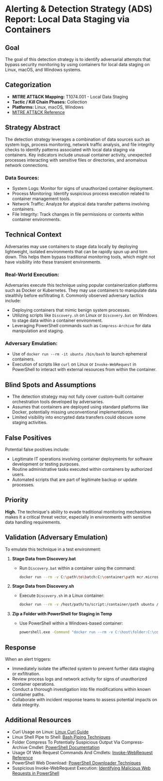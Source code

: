# Alerting & Detection Strategy (ADS) Report: Local Data Staging via Containers

## Goal
The goal of this detection strategy is to identify adversarial attempts that bypass security monitoring by using containers for local data staging on Linux, macOS, and Windows systems.

## Categorization
- **MITRE ATT&CK Mapping:** T1074.001 - Local Data Staging
- **Tactic / Kill Chain Phases:** Collection
- **Platforms:** Linux, macOS, Windows
- [MITRE ATT&CK Reference](https://attack.mitre.org/techniques/T1074/001)

## Strategy Abstract
The detection strategy leverages a combination of data sources such as system logs, process monitoring, network traffic analysis, and file integrity checks to identify patterns associated with local data staging via containers. Key indicators include unusual container activity, unexpected processes interacting with sensitive files or directories, and anomalous network connections.

### Data Sources:
- System Logs: Monitor for signs of unauthorized container deployment.
- Process Monitoring: Identify suspicious process execution related to container management tools.
- Network Traffic: Analyze for atypical data transfer patterns involving containers.
- File Integrity: Track changes in file permissions or contents within container environments.

## Technical Context
Adversaries may use containers to stage data locally by deploying lightweight, isolated environments that can be rapidly spun up and torn down. This helps them bypass traditional monitoring tools, which might not have visibility into these transient environments.

### Real-World Execution:
Adversaries execute this technique using popular containerization platforms such as Docker or Kubernetes. They may use containers to manipulate data stealthily before exfiltrating it. Commonly observed adversary tactics include:

- Deploying containers that mimic benign system processes.
- Utilizing scripts like `Discovery.sh` on Linux or `Discovery.bat` on Windows to stage data within a container environment.
- Leveraging PowerShell commands such as `Compress-Archive` for data manipulation and staging.

### Adversary Emulation:
- Use of `docker run --rm -it ubuntu /bin/bash` to launch ephemeral containers.
- Execution of scripts like `curl` on Linux or `Invoke-WebRequest` in PowerShell to interact with external resources from within the container.

## Blind Spots and Assumptions
- The detection strategy may not fully cover custom-built container orchestration tools developed by adversaries.
- Assumes that containers are deployed using standard platforms like Docker, potentially missing unconventional implementations.
- Limited visibility into encrypted data transfers could obscure some staging activities.

## False Positives
Potential false positives include:
- Legitimate IT operations involving container deployments for software development or testing purposes.
- Routine administrative tasks executed within containers by authorized users.
- Automated scripts that are part of legitimate backup or update processes.

## Priority
**High.** The technique's ability to evade traditional monitoring mechanisms makes it a critical threat vector, especially in environments with sensitive data handling requirements.

## Validation (Adversary Emulation)
To emulate this technique in a test environment:

1. **Stage Data from Discovery.bat**
   - Run `Discovery.bat` within a container using the command:
     ```bash
     docker run --rm -v C:\path\to\batch:C:\container\path mcr.microsoft.com/windows/servercore:ltsc2019 cmd /c "C:\container\path\Discovery.bat"
     ```

2. **Stage Data from Discovery.sh**
   - Execute `Discovery.sh` in a Linux container:
     ```bash
     docker run --rm -v /host/path/to/script:/container/path ubuntu /bin/bash -c "/container/path/Discovery.sh"
     ```

3. **Zip a Folder with PowerShell for Staging in Temp**
   - Use PowerShell within a Windows-based container:
     ```bash
     powershell.exe -Command "docker run --rm -v C:\host\folder:C:\container\folder mcr.microsoft.com/windows/servercore:ltsc2019 powershell -Command 'Compress-Archive -Path C:\container\folder\* -DestinationPath C:\temp\staged.zip'"
     ```

## Response
When an alert triggers:
- Immediately isolate the affected system to prevent further data staging or exfiltration.
- Review process logs and network activity for signs of unauthorized container operations.
- Conduct a thorough investigation into file modifications within known container paths.
- Collaborate with incident response teams to assess potential impacts on data integrity.

## Additional Resources
- Curl Usage on Linux: [Linux Curl Guide](https://curl.se/docs/manual.html)
- Linux Shell Pipe to Shell: [Bash Piping Techniques](https://www.tldp.org/LDP/Bash-Beginners-Guide/html/sect_10_03.html)
- Folder Compress To Potentially Suspicious Output Via Compress-Archive Cmdlet: [PowerShell Documentation](https://docs.microsoft.com/en-us/powershell/module/microsoft.powershell.archive/compress-archive?view=powershell-7.1)
- Usage Of Web Request Commands And Cmdlets: [Invoke-WebRequest Reference](https://docs.microsoft.com/en-us/powershell/module/microsoft.powershell.utility/invoke-webrequest?view=powershell-7.1)
- PowerShell Web Download: [PowerShell Downloader Techniques](https://github.com/PowerShellMafia/PowerSploit/blob/master/Exfiltration/Invoke-Download.ps1)
- Suspicious Invoke-WebRequest Execution: [Identifying Malicious Web Requests in PowerShell](https://cyberdefenders.com/suspicious-powershell-web-request-execution)